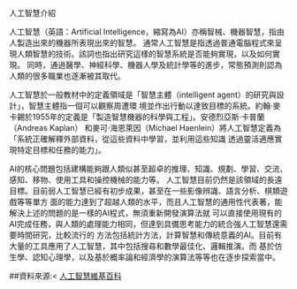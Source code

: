  人工智慧介紹

人工智慧（英語：Artificial Intelligence，縮寫為AI）亦稱智械、機器智慧，指由人製造出來的機器所表現出來的智慧。
通常人工智慧是指透過普通電腦程式來呈現人類智慧的技術。該詞也指出研究這樣的智慧系統是否能夠實現，以及如何實現。
同時，通過醫學、神經科學、機器人學及統計學等的進步，常態預測則認為人類的很多職業也逐漸被其取代。

人工智慧於一般教材中的定義領域是「智慧主體（intelligent agent）的研究與設計」，智慧主體指一個可以觀察周遭環
境並作出行動以達致目標的系統。約翰·麥卡錫於1955年的定義是「製造智慧機器的科學與工程」。安德烈亞斯·卡普蘭（Andreas Kaplan）
和麥可·海恩萊因（Michael Haenlein）將人工智慧定義為「系統正確解釋外部資料，從這些資料中學習，並利用這些知識
透過靈活適應實現特定目標和任務的能力」。

AI的核心問題包括建構能夠跟人類似甚至超卓的推理、知識、規劃、學習、交流、感知、移物、使用工具和操控機械的能力等。
人工智慧目前仍然是該領域的長遠目標。目前弱人工智慧已經有初步成果，甚至在一些影像辨識、語言分析、棋類遊戲等等單方
面的能力達到了超越人類的水平，而且人工智慧的通用性代表著，能解決上述的問題的是一樣的AI程式，無須重新開發演算法就
可以直接使用現有的AI完成任務，與人類的處理能力相同，但達到具備思考能力的統合強人工智慧還需要時間研究，比較流行的
方法包括統計方法，計算智慧和傳統意義的AI。目前有大量的工具應用了人工智慧，其中包括搜尋和數學最佳化、邏輯推演。而
基於仿生學、認知心理學，以及基於概率論和經濟學的演算法等等也在逐步探索當中。



##資料來源:<
[人工智慧維基百科](https://zh.wikipedia.org/wiki/%E7%88%AC%E5%B1%B1%E7%AE%97%E6%B3%95)
